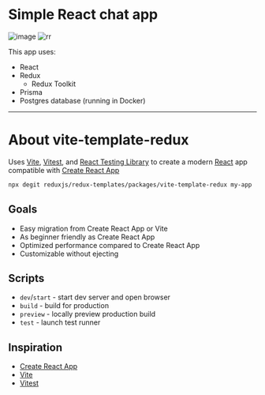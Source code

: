 # Simple React chat app

![image](https://github.com/Erik-Eki/simple-react-redux-chat-app/assets/70281449/c2311784-0e0c-41ce-be1f-3b7d32a3cf36)
![rr](https://github.com/Erik-Eki/simple-react-redux-chat-app/assets/70281449/7b09c7c1-9ccb-4cf2-9bd5-726f8ea663c4)

This app uses:
- React
- Redux
  - Redux Toolkit
- Prisma
- Postgres database (running in Docker)

---

# About vite-template-redux

Uses [Vite](https://vitejs.dev/), [Vitest](https://vitest.dev/), and [React Testing Library](https://github.com/testing-library/react-testing-library) to create a modern [React](https://react.dev/) app compatible with [Create React App](https://create-react-app.dev/)

```sh
npx degit reduxjs/redux-templates/packages/vite-template-redux my-app
```

## Goals

- Easy migration from Create React App or Vite
- As beginner friendly as Create React App
- Optimized performance compared to Create React App
- Customizable without ejecting

## Scripts

- `dev`/`start` - start dev server and open browser
- `build` - build for production
- `preview` - locally preview production build
- `test` - launch test runner

## Inspiration

- [Create React App](https://github.com/facebook/create-react-app/tree/main/packages/cra-template)
- [Vite](https://github.com/vitejs/vite/tree/main/packages/create-vite/template-react)
- [Vitest](https://github.com/vitest-dev/vitest/tree/main/examples/react-testing-lib)

